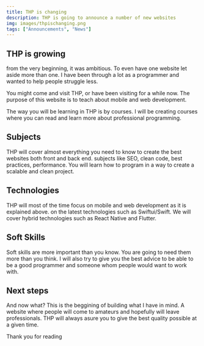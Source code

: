 ```yaml
---
title: THP is changing
description: THP is going to announce a number of new websites
img: images/thpischanging.png
tags: ["Announcements", "News"]
---
```


## THP is growing

from the very beginning, it was ambitious. To even have one website let aside more than one.
I have been through a lot as a programmer and wanted to help people struggle less.

You might come and visit THP, or have been visiting for a while now. The purpose of this website is to teach about mobile and web development.

The way you will be learning in THP is by courses. I will be creating courses where you can read and learn more about professional programming.

## Subjects

THP will cover almost everything you need to know to create the best websites both front and back end. subjects like SEO, clean code, best practices, performance. You will learn how to program in a way to create a scalable and clean project.

## Technologies

THP will most of the time focus on mobile and web development as it is explained above. on the latest technologies such as Swiftui/Swift. We will cover hybrid technologies such as React Native and Flutter.

## Soft Skills

Soft skills are more important than you know. You are going to need them more than you think. I will also try to give you the best advice to be able to be a good programmer and someone whom people would want to work with.

## Next steps

And now what? This is the beggining of building what I have in mind. A website where people will come to amateurs and hopefully will leave professionals. THP will always asure you to give the best quality possible at a given time.

Thank you for reading
